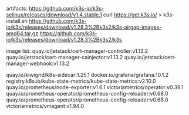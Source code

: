 artifacts:
https://github.com/k3s-io/k3s-selinux/releases/download/v1.4.stable.1
curl https://get.k3s.io/ > k3s-install.sh
https://github.com/k3s-io/k3s/releases/download/v1.28.3%2Bk3s2/k3s-airgap-images-amd64.tar.gz
https://github.com/k3s-io/k3s/releases/download/v1.28.3%2Bk3s2/k3s


image list:
quay.io/jetstack/cert-manager-controller:v1.13.2
quay.io/jetstack/cert-manager-cainjector:v1.13.2
quay.io/jetstack/cert-manager-webhook:v1.13.2

quay.io/kiwigrid/k8s-sidecar:1.25.1
docker.io/grafana/grafana:10.1.2
registry.k8s.io/kube-state-metrics/kube-state-metrics:v2.10.0
quay.io/prometheus/node-exporter:v1.6.1
victoriametrics/operator:v0.39.1
quay.io/prometheus-operator/prometheus-config-reloader:v0.68.0
quay.io/prometheus-operator/prometheus-config-reloader:v0.68.0
victoriametrics/vmagent:v1.94.0